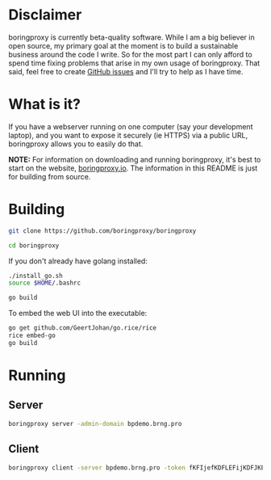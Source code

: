 # Disclaimer

boringproxy is currently beta-quality software. While I am a big believer in
open source, my primary goal at the moment is to build a sustainable
business around the code I write. So for the most part I can only afford to
spend time fixing problems that arise in my own usage of boringproxy. That
said, feel free to create
[GitHub issues](https://github.com/boringproxy/boringproxy/issues)
and I'll try to help as I have time.

# What is it?

If you have a webserver running on one computer (say your development laptop),
and you want to expose it securely (ie HTTPS) via a public URL, boringproxy
allows you to easily do that.

**NOTE:** For information on downloading and running boringproxy, it's best to
start on the website, [boringproxy.io](https://boringproxy.io/). The information
in this README is just for building from source.


# Building

```bash
git clone https://github.com/boringproxy/boringproxy
```

```bash
cd boringproxy
```

If you don't already have golang installed:

```bash
./install_go.sh
source $HOME/.bashrc
```

```bash
go build
```

To embed the web UI into the executable:

```bash
go get github.com/GeertJohan/go.rice/rice
rice embed-go
go build
```

# Running

## Server

```bash
boringproxy server -admin-domain bpdemo.brng.pro
```

## Client

```bash
boringproxy client -server bpdemo.brng.pro -token fKFIjefKDFLEFijKDFJKELJF -client-name demo-client -user demo-user
```
